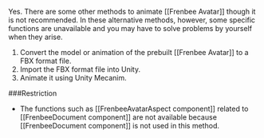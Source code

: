 Yes. There are some other methods to animate [[Frenbee Avatar]] though it is not recommended. In these alternative methods, however, some specific functions are unavailable and you may have to solve problems by yourself when they arise.

1. Convert the model or animation of the prebuilt [[Frenbee Avatar]] to a FBX format file.
2. Import the FBX format file into Unity.
3. Animate it using Unity Mecanim.

###Restriction

* The functions such as [[FrenbeeAvatarAspect component]] related to [[FrenbeeDocument component]] are not available because [[FrenbeeDocument component]] is not used in this method.